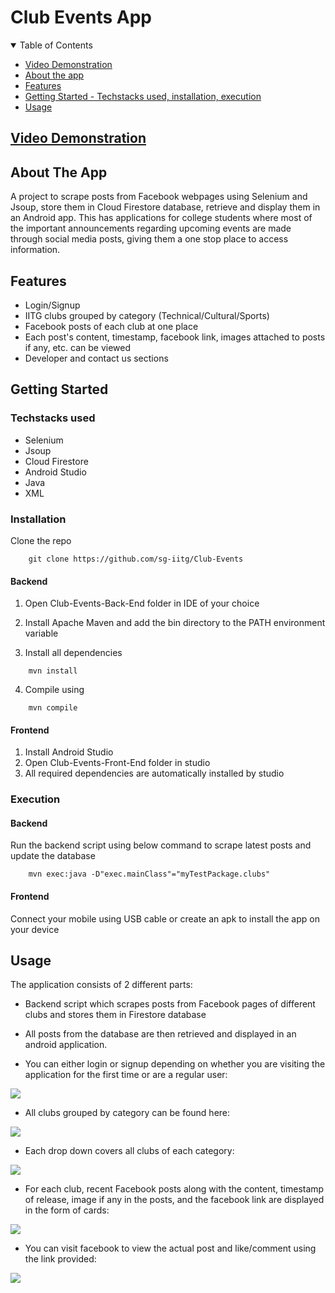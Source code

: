 # Club Events App

<details open="open">
  <summary>Table of Contents</summary>
  <ul>
    <li>
      <a href="#video-demonstration">Video Demonstration</a>
    </li>
    <li>
      <a href="#about-the-app">About the app</a>
    </li>
    <li>
      <a href="#features">Features</a>
    </li>
   <li>
      <a href="#getting-started">Getting Started - Techstacks used, installation, execution</a>
    </li>
   <li>
      <a href="#usage">Usage</a>
    </li>
  </ul>
</details>

## [Video Demonstration](https://youtu.be/y1cnkqBNZAM)

## About The App

A project to scrape posts from Facebook webpages using Selenium and Jsoup, store them in Cloud Firestore database, retrieve and display them in an Android app. This has applications for college students where most of the important announcements regarding upcoming events are made through social media posts, giving them a one stop place to access information.

## Features
* Login/Signup
* IITG clubs grouped by category (Technical/Cultural/Sports)
* Facebook posts of each club at one place
* Each post's content, timestamp, facebook link, images attached to posts if any, etc. can be viewed
* Developer and contact us sections

## Getting Started

### Techstacks used

* Selenium
* Jsoup
* Cloud Firestore
* Android Studio
* Java
* XML

### Installation 

  Clone the repo
```
    git clone https://github.com/sg-iitg/Club-Events
```
#### Backend
1.  Open Club-Events-Back-End folder in IDE of your choice

2. Install Apache Maven and add the bin directory to the PATH environment variable

3. Install all dependencies
```
    mvn install
```
4. Compile using
```
    mvn compile
```
#### Frontend
1. Install Android Studio
2. Open Club-Events-Front-End folder in studio
3. All required dependencies are automatically installed by studio

### Execution

#### Backend
 Run the backend script using below command to scrape latest posts and update the database
```
    mvn exec:java -D"exec.mainClass"="myTestPackage.clubs"
```
#### Frontend
 Connect your mobile using USB cable or create an apk to install the app on your device

## Usage

The application consists of 2 different parts:
* Backend script which scrapes posts from Facebook pages of different clubs and stores them in Firestore database
* All posts from the database are then retrieved and displayed in an android application.


* You can either login or signup depending on whether you are visiting the application for the first time or are a regular user:

![](/window_snippets/login_page.png)

* All clubs grouped by category can be found here:

![](/window_snippets/club_list_page.png)

* Each drop down covers all clubs of each category:

![](/window_snippets/clubs_dropdown.png)

* For each club, recent Facebook posts along with the content, timestamp of release, image if any in the posts, and the facebook link are displayed in the form of cards:

![](/window_snippets/post.png)

* You can visit facebook to view the actual post and like/comment using the link provided:

![](/window_snippets/facebook_page.png)
